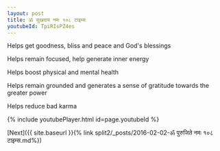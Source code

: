 ```yaml
---
layout: post
title: ॐ सुखदाय नमः १०८ टाइम्स
youtubeId: TpiRIsPZ4es
---
```

 
 
Helps get goodness, bliss and peace and God's blessings
 
Helps remain focused, help generate inner energy 
 
Helps boost physical and mental health 
 
Helps remain grounded and generates a sense of gratitude towards the greater power 
 
Helps reduce bad karma
 
 
 
 


{% include youtubePlayer.html id=page.youtubeId %}
 
[Next]({{ site.baseurl }}{% link  split2/_posts/2016-02-02-ॐ पुरुजिते नमः १०८ टाइम्स.md%})
 
